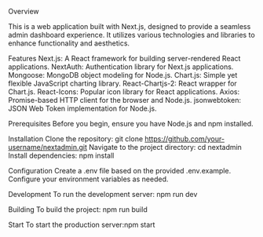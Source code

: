 Overview

This is a web application built with Next.js, designed to provide a seamless admin dashboard experience. It utilizes various technologies and libraries to enhance functionality and aesthetics.


Features
Next.js: A React framework for building server-rendered React applications.
NextAuth: Authentication library for Next.js applications.
Mongoose: MongoDB object modeling for Node.js.
Chart.js: Simple yet flexible JavaScript charting library.
React-Chartjs-2: React wrapper for Chart.js.
React-Icons: Popular icon library for React applications.
Axios: Promise-based HTTP client for the browser and Node.js.
jsonwebtoken: JSON Web Token implementation for Node.js.

Prerequisites
Before you begin, ensure you have Node.js and npm installed.

Installation
Clone the repository: git clone https://github.com/your-username/nextadmin.git
Navigate to the project directory: cd nextadmin
Install dependencies: npm install

Configuration
Create a .env file based on the provided .env.example.
Configure your environment variables as needed.

Development
To run the development server: npm run dev

Building
To build the project: npm run build

Start
To start the production server:npm start
